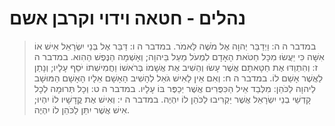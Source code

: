 # נהלים - חטאה וידוי וקרבן אשם

> במדבר ה ה: וַיְדַבֵּר יְהוָה אֶל מֹשֶׁה לֵּאמֹר.
> במדבר ה ו: דַּבֵּר אֶל בְּנֵי יִשְׂרָאֵל אִישׁ אוֹ אִשָּׁה כִּי יַעֲשׂוּ מִכָּל חַטֹּאת הָאָדָם לִמְעֹל מַעַל בַּיהוָה; וְאָשְׁמָה הַנֶּפֶשׁ הַהִוא.
> במדבר ה ז: וְהִתְוַדּוּ אֶת חַטָּאתָם אֲשֶׁר עָשׂוּ וְהֵשִׁיב אֶת אֲשָׁמוֹ בְּרֹאשׁוֹ וַחֲמִישִׁתוֹ יֹסֵף עָלָיו; וְנָתַן לַאֲשֶׁר אָשַׁם לוֹ.
> במדבר ה ח: וְאִם אֵין לָאִישׁ גֹּאֵל לְהָשִׁיב הָאָשָׁם אֵלָיו הָאָשָׁם הַמּוּשָׁב לַיהוָה לַכֹּהֵן:  מִלְּבַד אֵיל הַכִּפֻּרִים אֲשֶׁר יְכַפֶּר בּוֹ עָלָיו.
> במדבר ה ט: וְכָל תְּרוּמָה לְכָל קָדְשֵׁי בְנֵי יִשְׂרָאֵל אֲשֶׁר יַקְרִיבוּ לַכֹּהֵן לוֹ יִהְיֶה.
> במדבר ה י: וְאִישׁ אֶת קֳדָשָׁיו לוֹ יִהְיוּ; אִישׁ אֲשֶׁר יִתֵּן לַכֹּהֵן לוֹ יִהְיֶה. 
 

